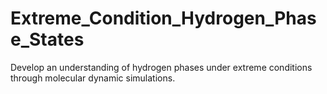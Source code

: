 # Extreme_Condition_Hydrogen_Phase_States
Develop an understanding of hydrogen phases under extreme conditions through molecular dynamic simulations.
